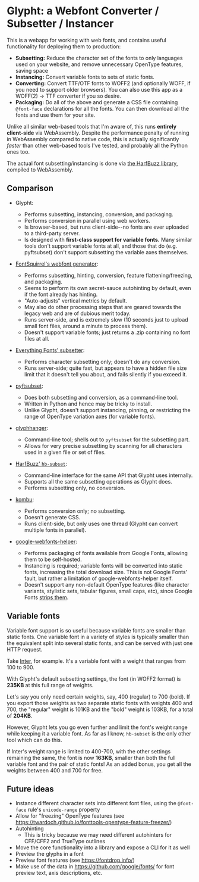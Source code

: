 # Glypht: a Webfont Converter / Subsetter / Instancer

This is a webapp for working with web fonts, and contains useful functionality for deploying them to production:

- **Subsetting:** Reduce the character set of the fonts to only languages used on your website, and remove unnecessary OpenType features, saving space
- **Instancing:** Convert variable fonts to sets of static fonts.
- **Converting:** Convert TTF/OTF fonts to WOFF2 (and optionally WOFF, if you need to support older browsers). You can also use this app as a WOFF(2) -> TTF converter if you so desire.
- **Packaging:** Do all of the above and generate a CSS file containing `@font-face` declarations for all the fonts. You can then download all the fonts and use them for your site.

Unlike all similar web-based tools that I'm aware of, this runs **entirely client-side** via WebAssembly. Despite the performance penalty of running in WebAssembly compared to native code, this is actually significantly *faster* than other web-based tools I've tested, and probably all the Python ones too.

The actual font subsetting/instancing is done via [the HarfBuzz library](https://harfbuzz.github.io), compiled to WebAssembly.

## Comparison

- Glypht:
  - Performs subsetting, instancing, conversion, and packaging.
  - Performs conversion in parallel using web workers.
  - Is browser-based, but runs client-side--no fonts are ever uploaded to a third-party server.
  - Is designed with **first-class support for variable fonts.** Many similar tools don't support variable fonts at all, and those that do (e.g. pyftsubset) don't support subsetting the variable axes themselves.

- [FontSquirrel's webfont generator](https://www.fontsquirrel.com/tools/webfont-generator):
  - Performs subsetting, hinting, conversion, feature flattening/freezing, and packaging.
  - Seems to perform its own secret-sauce autohinting by default, even if the font already has hinting.
  - "Auto-adjusts" vertical metrics by default.
  - May also do other processing steps that are geared towards the legacy web and are of dubious merit today.
  - Runs server-side, and is extremely slow (10 seconds just to upload small font files, around a minute to process them).
  - Doesn't support variable fonts; just returns a .zip containing no font files at all.

- [Everything Fonts' subsetter](https://everythingfonts.com/subsetter):
  - Performs character subsetting only; doesn't do any conversion.
  - Runs server-side; quite fast, but appears to have a hidden file size limit that it doesn't tell you about, and fails silently if you exceed it.

- [pyftsubset](https://fonttools.readthedocs.io/en/latest/subset/index.html):
  - Does both subsetting and conversion, as a command-line tool.
  - Written in Python and hence may be tricky to install.
  - Unlike Glypht, doesn't support instancing, pinning, or restricting the range of OpenType variation axes (for variable fonts).

- [glyphhanger](https://github.com/zachleat/glyphhanger):
  - Command-line tool; shells out to `pyftsubset` for the subsetting part.
  - Allows for very precise subsetting by scanning for all characters used in a given file or set of files.

- [HarfBuzz' `hb-subset`](https://harfbuzz.github.io/utilities.html#utilities-command-line-hbsubset):
  - Command-line interface for the same API that Glypht uses internally.
  - Supports all the same subsetting operations as Glypht does.
  - Performs subsetting only, no conversion.

- [kombu](https://kombu.kanejaku.org/):
  - Performs conversion only; no subsetting.
  - Doesn't generate CSS.
  - Runs client-side, but only uses one thread (Glypht can convert multiple fonts in parallel).

- [google-webfonts-helper](https://gwfh.mranftl.com/):
  - Performs packaging of fonts available from Google Fonts, allowing them to be self-hosted.
  - Instancing is required; variable fonts will be converted into static fonts, increasing the total download size. This is not Google Fonts' fault, but rather a limitation of google-webfonts-helper itself.
  - Doesn't support any non-default OpenType features (like character variants, stylistic sets, tabular figures, small caps, etc), since Google Fonts [strips them](https://github.com/google/fonts/issues/1335).

## Variable fonts

Variable font support is so useful because variable fonts are smaller than static fonts. One variable font in a variety of styles is typically smaller than the equivalent split into several static fonts, and can be served with just one HTTP request.

Take [Inter](https://rsms.me/inter/), for example. It's a variable font with a weight that ranges from 100 to 900.

With Glypht's default subsetting settings, the font (in WOFF2 format) is **235KB** at this full range of weights.

Let's say you only need certain weights, say, 400 (regular) to 700 (bold). If you export those weights as two separate static fonts with weights 400 and 700, the "regular" weight is 101KB and the "bold" weight is 103KB, for a total of **204KB**.

However, Glypht lets you go even further and limit the font's weight range while keeping it a variable font. As far as I know, `hb-subset` is the only other tool which can do this.

If Inter's weight range is limited to 400-700, with the other settings remaining the same, the font is now **163KB**, smaller than both the full variable font and the pair of static fonts! As an added bonus, you get all the weights between 400 and 700 for free.


## Future ideas

- Instance different character sets into different font files, using the `@font-face` rule's `unicode-range` property
- Allow for "freezing" OpenType features (see https://twardoch.github.io/fonttools-opentype-feature-freezer/)
- Autohinting
  - This is tricky because we may need different autohinters for CFF/CFF2 and TrueType outlines
- Move the core functionality into a library and expose a CLI for it as well
- Preview the glyphs in a font
- Preview font features (see https://fontdrop.info/)
- Make use of the data in https://github.com/google/fonts/ for font preview text, axis descriptions, etc.
